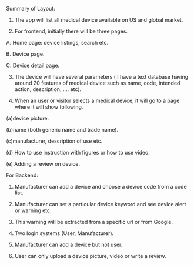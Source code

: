Summary of Layout:

1. The app will list all medical device available on US and global market.

2. For frontend, initially there will be three pages. 

A. Home page: device listings, search etc.

B. Device page.

C. Device detail page.

3. The device will have several parameters ( I have a text database having around 20 features of medical device such as name, code, intended action, description, …. etc).

4. When an user or visitor selects a medical device, it will go to a page where it will show following.

(a)device picture.

(b)name (both generic name and trade name).

(c)manufacturer, description of use etc.

(d) How to use instruction with figures or how to use video.

(e) Adding a review on device.




For Backend:

1. Manufacturer can add a device and choose a device code from a code list.

2. Manufacturer can set a particular device keyword and see device alert or warning etc.

3. This warning will be extracted from a specific url or from Google.

4. Two login systems (User, Manufacturer).

5. Manufacturer can add a device but not user. 

6. User can only upload a device picture, video or write a review.

